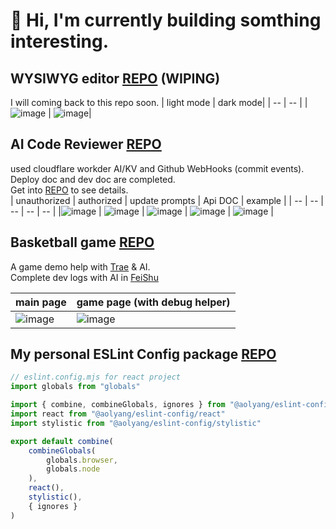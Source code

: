 # 👋 Hi, I'm currently building somthing interesting.

## WYSIWYG editor [REPO](https://github.com/tiptiz/editor) (WIPING)
I will coming back to this repo soon.
| light mode | dark mode|
| -- | -- |
| ![image](https://github.com/user-attachments/assets/30200f47-016c-48dc-8dd0-f0bad68af702) |  ![image](https://github.com/user-attachments/assets/c6eaa144-d530-4615-97e8-23df24aa818c)|

## AI Code Reviewer [REPO](https://github.com/aolyang/cloudflare-deepseek-code-reviewer)
used cloudflare workder AI/KV and Github WebHooks (commit events). Deploy doc and dev doc are completed.  
Get into [REPO](https://github.com/aolyang/cloudflare-deepseek-code-reviewer) to see details.  
| unauthorized |	authorized | update prompts | Api DOC | example |
| -- | -- | -- | -- | -- |
|![image](https://github.com/user-attachments/assets/422e5111-a650-4564-ac75-433b1c5d4268) | ![image](https://github.com/user-attachments/assets/cdf07efd-8d7a-45e7-b6b4-fedc2ea41e59) | ![image](https://github.com/user-attachments/assets/d1cb08ee-93ab-46da-9816-303b426b7d0f) | ![image](https://github.com/user-attachments/assets/0cdd1a09-2a55-41b9-9dd7-fc931fa47fd4) | ![image](https://github.com/user-attachments/assets/ab3049c0-aef8-4498-80ae-453431877196) |

## Basketball game [REPO](https://github.com/aolyang/basketball-game)

A game demo help with [Trae](https://www.trae.ai/) & AI.  
Complete dev logs with AI in [FeiShu](https://g98etdwz8h.feishu.cn/docx/A672d7vf6oeAIfx926scZsSSnWg)

| main page | game page (with debug helper) |
| -- | -- |
| ![image](https://github.com/user-attachments/assets/88e531b7-6c88-4722-a09a-b7a7b543e72f) | ![image](https://github.com/user-attachments/assets/3e9ddac3-4627-4788-b762-428104a2a2df)|

## My personal ESLint Config package [REPO](https://github.com/aolyang/eslint-config)

```javascript
// eslint.config.mjs for react project
import globals from "globals"

import { combine, combineGlobals, ignores } from "@aolyang/eslint-config"
import react from "@aolyang/eslint-config/react"
import stylistic from "@aolyang/eslint-config/stylistic"

export default combine(
    combineGlobals(
        globals.browser,
        globals.node
    ),
    react(),
    stylistic(),
    { ignores }
)
```
